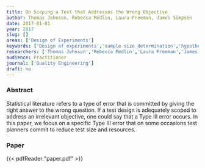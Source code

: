 ```yaml
---
title: On Scoping a Test that Addresses the Wrong Objective
author: Thomas Johnson, Rebecca Medlin, Laura Freeman, James Simpson
date: 2017-01-01
year: 2017
slug: []
areas: ['Design of Experiments']
keywords: ['Design of experiments','sample size determination','hypothesis testing','statistical power','Type III error','unified effect size']
researchers: ['Thomas Johnson','Rebecca Medlin','Laura Freeman','James Simpson']
audience: Practitioner
journal: ['Quality Engineering']
draft: no
---
```




### Abstract

Statistical literature refers to a type of error that is committed by giving the right answer to the wrong question. If a test design is adequately scoped to address an irrelevant objective, one could say that a Type III error occurs. In this paper, we focus on a specific Type III error that on some occasions test planners commit to reduce test size and resources.



### Paper 
 {{< pdfReader "paper.pdf" >}}


